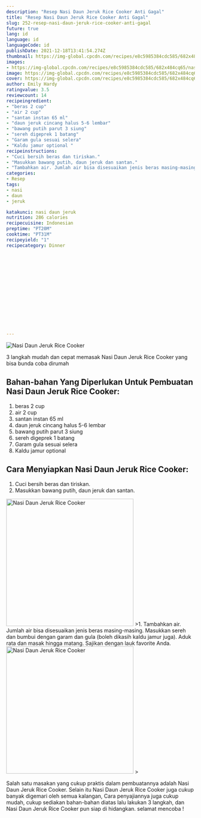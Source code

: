 ```yaml
---
description: "Resep Nasi Daun Jeruk Rice Cooker Anti Gagal"
title: "Resep Nasi Daun Jeruk Rice Cooker Anti Gagal"
slug: 252-resep-nasi-daun-jeruk-rice-cooker-anti-gagal
future: true
lang: id
language: id
languageCode: id
publishDate: 2021-12-18T13:41:54.274Z 
thumbnail: https://img-global.cpcdn.com/recipes/e8c5985384cdc585/682x484cq65/nasi-daun-jeruk-rice-cooker-foto-resep-utama.webp
images:
- https://img-global.cpcdn.com/recipes/e8c5985384cdc585/682x484cq65/nasi-daun-jeruk-rice-cooker-foto-resep-utama.webp
image: https://img-global.cpcdn.com/recipes/e8c5985384cdc585/682x484cq65/nasi-daun-jeruk-rice-cooker-foto-resep-utama.webp
cover: https://img-global.cpcdn.com/recipes/e8c5985384cdc585/682x484cq65/nasi-daun-jeruk-rice-cooker-foto-resep-utama.webp
author: Emily Hardy
ratingvalue: 3.5
reviewcount: 14
recipeingredient:
- "beras 2 cup"
- "air 2 cup"
- "santan instan 65 ml"
- "daun jeruk cincang halus 5-6 lembar"
- "bawang putih parut 3 siung"
- "sereh digeprek 1 batang"
- "Garam gula sesuai selera"
- "Kaldu jamur optional "
recipeinstructions:
- "Cuci bersih beras dan tiriskan."
- "Masukkan bawang putih, daun jeruk dan santan."
- "Tambahkan air. Jumlah air bisa disesuaikan jenis beras masing-masing. Masukkan sereh dan bumbui dengan garam dan gula (boleh dikasih kaldu jamur juga). Aduk rata dan masak hingga matang. Sajikan dengan lauk favorite Anda."
categories:
- Resep
tags:
- nasi
- daun
- jeruk

katakunci: nasi daun jeruk 
nutrition: 286 calories
recipecuisine: Indonesian
preptime: "PT20M"
cooktime: "PT31M"
recipeyield: "1"
recipecategory: Dinner


     
    
    
    
    
    
    
    
    
    
    
      
    
---
```



![Nasi Daun Jeruk Rice Cooker](https://img-global.cpcdn.com/recipes/e8c5985384cdc585/682x484cq65/nasi-daun-jeruk-rice-cooker-foto-resep-utama.webp)

3 langkah mudah dan cepat memasak  Nasi Daun Jeruk Rice Cooker yang bisa bunda coba dirumah

<!--inarticleads1-->

## Bahan-bahan Yang Diperlukan Untuk Pembuatan Nasi Daun Jeruk Rice Cooker:

1. beras 2 cup
1. air 2 cup
1. santan instan 65 ml
1. daun jeruk cincang halus 5-6 lembar
1. bawang putih parut 3 siung
1. sereh digeprek 1 batang
1. Garam gula sesuai selera
1. Kaldu jamur optional 



<!--inarticleads2-->

## Cara Menyiapkan Nasi Daun Jeruk Rice Cooker:

1. Cuci bersih beras dan tiriskan.
1. Masukkan bawang putih, daun jeruk dan santan.
<img class="lazyload" data-src="https://img-global.cpcdn.com/steps/0ca6c856555b52b2/160x128cq70/nasi-daun-jeruk-rice-cooker-langkah-memasak-2-foto.webp" alt="Nasi Daun Jeruk Rice Cooker" width="340" height="340">
>1. Tambahkan air. Jumlah air bisa disesuaikan jenis beras masing-masing. Masukkan sereh dan bumbui dengan garam dan gula (boleh dikasih kaldu jamur juga). Aduk rata dan masak hingga matang. Sajikan dengan lauk favorite Anda.
<img class="lazyload" data-src="https://img-global.cpcdn.com/steps/98c8260985a1b3aa/160x128cq70/nasi-daun-jeruk-rice-cooker-langkah-memasak-3-foto.webp" alt="Nasi Daun Jeruk Rice Cooker" width="340" height="340">
>



Salah satu masakan yang cukup praktis dalam pembuatannya adalah  Nasi Daun Jeruk Rice Cooker. Selain itu  Nasi Daun Jeruk Rice Cooker  juga cukup banyak digemari oleh semua kalangan, Cara penyajiannya juga cukup mudah, cukup sediakan bahan-bahan diatas lalu lakukan 3 langkah, dan  Nasi Daun Jeruk Rice Cooker  pun siap di hidangkan. selamat mencoba !
